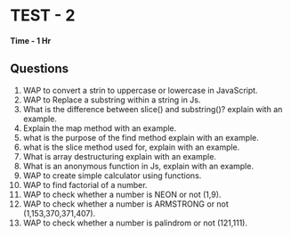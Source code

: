 # TEST - 2

#### Time - 1 Hr

## Questions

1. WAP to convert a strin to uppercase or lowercase in JavaScript.
2. WAP to Replace a substring within a string in Js.
3. What is the difference between slice() and substring()? explain with an example.
4. Explain the map method with an example.
5. what is the purpose of the find method explain with an example.
6. what is the slice method used for, explain with an example.
7. What is array destructuring explain with an example.
8. What is an anonymous function in Js, explain with an example.
9. WAP to create simple calculator using functions.
10. WAP to find factorial of a number.
11. WAP to check whether a number is NEON or not (1,9).
12. WAP to check whether a number is ARMSTRONG or not (1,153,370,371,407).
13. WAP to check whether a number is palindrom or not (121,111).
